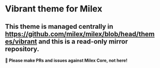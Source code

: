 # Vibrant theme for Milex

## This theme is managed centrally in https://github.com/milex/milex/blob/head/themes/vibrant and this is a read-only mirror repository.

**📣 Please make PRs and issues against Milex Core, not here!**